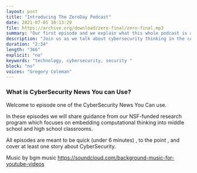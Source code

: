 ```yaml
---
layout: post
title: "Introducing The ZeroDay Podcast"
date: 2021-07-05 10:13:29
file: https://archive.org/download/zero-final/zero-final.mp3
summary: "Our first episode and we explain what this whole podcast is about."
description: "Join us as we talk about cybersecurity thinking in the content areas."
duration: "2:34" 
length: "366"
explicit: "no" 
keywords: "technology, cybersecurity, security "
block: "no" 
voices: "Gregory Coleman"
---
```


### What is CyberSecurity News You can Use?

Welcome to episode one of the CyberSecurity News You Can use.

In these episodes we will share guidance from our NSF-funded research program which focuses on embedding computational thinking into middle school and high school classrooms.

All episodes are meant to be quick (under 6 minutes) , to the point , and cover at least one story about CyberSecurity.


Music by bgm music
https://soundcloud.com/background-music-for-youtube-videos

